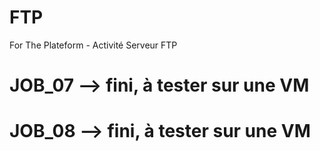 # FTP
For The Plateform - Activité Serveur FTP

# JOB_07 --> fini, à tester sur une VM
# JOB_08 --> fini, à tester sur une VM
